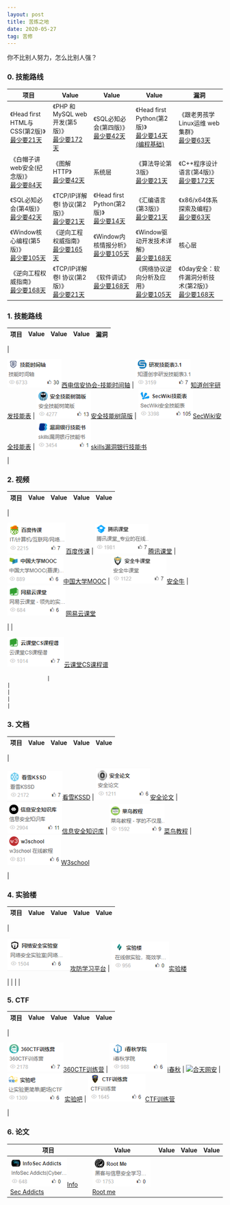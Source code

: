 ```yaml
---
layout: post
title: 苦炼之地
date: 2020-05-27
tag: 苦修
---
```


你不比别人努力，怎么比别人强？

### 0. 技能路线

| 项目                                                                                                      | Value                                                                                                   | Value                                                                                       | Value                                                                                    | 漏洞                                                                                   |
|-----------------------------------------------------------------------------------------------------------|---------------------------------------------------------------------------------------------------------|---------------------------------------------------------------------------------------------|------------------------------------------------------------------------------------------|----------------------------------------------------------------------------------------|
| 《Head first HTML与CSS(第2版)》<br/>[最少要21天](https://www.anquanquan.info/sifangcai/tuijian/jinengzhou.pdf) | 《PHP 和MySQL web开发(第5版)》<br/>[最少要172天](https://blog.knownsec.com/Knownsec_RD_Checklist/index.html) | 《SQL必知必会(第四版)》<br/>[最少要42天](https://evilcos.me/security_skill_tree_basic/index.html) | 《Head first  Python(第2版)》<br/>[最少要14天(编程基础)](https://www.sec-wiki.com/skill/index) | 《跟老男孩学Linux运维 web集群》	<br/>[最少要63天](https://skills.bugbank.cn/)                |
| 《白帽子讲web安全(纪念版)》<br/>[最少要84天](https://study.163.com/curricula/cs.htm)                            | 《图解HTTP》<br/>[最少要42天](https://study.163.com/curricula/cs.htm)                                       | 系统层                                                                                       | 《算法导论第3版》<br/>[最少要21天](https://study.163.com/curricula/cs.htm)                    | 《C++程序设计语言(第4版)》<br/>[最少要172天](https://study.163.com/curricula/cs.htm)         |
| 《SQL必知必会(第4版)》<br/>[最少要42天](https://study.163.com/curricula/cs.htm)                                | 《TCP/IP详解 卷I 协议(第2版)》<br/>[最少要21天](https://study.163.com/curricula/cs.htm)                      | 《Head first Python(第2版)》<br/>[最少要14天](https://study.163.com/curricula/cs.htm)           | 《汇编语言(第3版)》<br/>[最少要21天](https://study.163.com/curricula/cs.htm)                  | 《x86/x64体系探索及编程》<br/>[最少要63天](https://study.163.com/curricula/cs.htm)          |
| 《Window核心编程(第5版)》<br/>[最少要105天](https://study.163.com/curricula/cs.htm)                            | 《逆向工程权威指南》<br/>[最少要165天](https://study.163.com/curricula/cs.htm)                                | 《Window内核情报分析》<br/>[最少要105天](https://study.163.com/curricula/cs.htm)                 | 《Window驱动开发技术详解》<br/>[最少要168天](https://study.163.com/curricula/cs.htm)           | 核心层                                                                                  |
| 《逆向工程权威指南》<br/>[最少要168天](https://study.163.com/curricula/cs.htm)                                  | 《TCP/IP详解 卷I 协议(第2版)》<br/>[最少要21天](https://study.163.com/curricula/cs.htm)                      | 《软件调试》<br/>[最少要168天](https://study.163.com/curricula/cs.htm)                          | 《网络协议逆向分析及应用》<br/>[最少要105天](https://study.163.com/curricula/cs.htm)            | 《0day安全：软件漏洞分析技术(第2版)》<br/>[最少要168天](https://study.163.com/curricula/cs.htm) |

### 1. 技能路线

 | 项目                                                                                                                    | Value                                                                                                             | Value                                                                                                      | Value                                                                                       | 漏洞                                                                                |
|-------------------------------------------------------------------------------------------------------------------------|-------------------------------------------------------------------------------------------------------------------|------------------------------------------------------------------------------------------------------------|---------------------------------------------------------------------------------------------|-------------------------------------------------------------------------------------|
|  

![](/images/train/a1.png#pic_center)[西电信安协会-技能时间轴](https://www.anquanquan.info/sifangcai/tuijian/jinengzhou.pdf) | ![](/images/train/a2.png#pic_center)[知道创宇研发技能表](https://blog.knownsec.com/Knownsec_RD_Checklist/index.html) | ![](/images/train/a3.png#pic_center)[安全技能树简版](https://evilcos.me/security_skill_tree_basic/index.html) | ![](/images/train/a4.png#pic_center)[SecWiki安全技能表](https://www.sec-wiki.com/skill/index) | ![](/images/train/a5.png#pic_center)[skills漏洞银行技能书](https://skills.bugbank.cn/)

|

### 2. 视频

 | 项目                                                                                                             | Value                                                                  | Value                                                                               | Value                                                                       | Value                                                                        |
|------------------------------------------------------------------------------------------------------------------|------------------------------------------------------------------------|-------------------------------------------------------------------------------------|-----------------------------------------------------------------------------|------------------------------------------------------------------------------|
| 

![](/images/train/video/v1.png#pic_center)[百度传课](https://chuanke.baidu.com/course/72351240951955456_____.html) | ![](/images/train/video/v2.png#pic_center)[腾讯课堂](https://ke.qq.com/) | ![](/images/train/video/v3.png#pic_center)[中国大学MOOC](https://www.icourse163.org/) | ![](/images/train/video/v4.png#pic_center)[安全牛](https://www.aqniukt.com/) | ![](/images/train/video/v5.png#pic_center)[网易云课堂](https://study.163.com/)

 |
| 

![](/images/train/video/v6.png#pic_center)[云课堂CS课程谱](https://study.163.com/curricula/cs.htm)

                 |                                                                        |                                                                                     |                                                                             |                                                                              |

### 3. 文档

| 项目                                                                                        | Value                                                                                | Value                                                                                | Value                                                                      | Value                                                                             |
|---------------------------------------------------------------------------------------------|--------------------------------------------------------------------------------------|--------------------------------------------------------------------------------------|----------------------------------------------------------------------------|-----------------------------------------------------------------------------------|
| 

![](/images/train/file/kssd.png#pic_center)[看雪KSSD](https://www.pediy.com/kssd/index.html) | ![](/images/train/file/b1.png#pic_center)[安全论文](https://loccs.sjtu.edu.cn/gossip/) | ![](/images/train/file/b2.png#pic_center)[信息安全知识库](http://www.vipread.com/index) | ![](/images/train/file/b3.png#pic_center)[菜鸟教程](https://www.runoob.com/) | ![](/images/train/file/b4.png#pic_center)[W3school](https://www.w3school.com.cn/)

 |

### 4. 实验楼

| 项目                                                                         | Value                                                                        | Value | Value | Value |
|------------------------------------------------------------------------------|------------------------------------------------------------------------------|-------|-------|-------|
| 

![](/images/train/test/t1.png#pic_center)[攻防学习平台](http://hackinglab.cn/) | ![](/images/train/test/t2.png#pic_center)[实验楼](https://www.shiyanlou.com/)

 |       |       |       |

### 5. CTF

| 项目                                                                                                                        | Value                                                                                  | Value                                                                        | Value                                                                                  | Value                                                                  |
|-----------------------------------------------------------------------------------------------------------------------------|----------------------------------------------------------------------------------------|------------------------------------------------------------------------------|----------------------------------------------------------------------------------------|------------------------------------------------------------------------|
| 

![](/images/train/ctf/c1.png#pic_center)[360CTF训练营](https://www.anquanke.com/tag/CTF%E9%80%9A%E5%85%B3%E6%94%BB%E7%95%A5) | ![](/images/train/ctf/c2.png#pic_center)[i春秋](https://www.ichunqiu.com/default/index) | ![](/images/train/file/c3.png#pic_center)[合天网安](http://www.hetianlab.com/) | ![](/images/train/ctf/c4.png#pic_center)[实验吧](http://www.shiyanbar.com/upgrade.html) | ![](/images/train/ctf/c5.png#pic_center)[CTF训练营](http://ctf.idf.cn/)

 |

### 6. 论文

| 项目     | Value    | Value | Value | Value |
|---------------------|---------------|-------|-------|-------|
| ![](/images/train/english/e0.png#pic_center)[Info Sec Addicts](https://infosecaddicts.com/) | ![](/images/train/english/e1.png#pic_center)[Root me](https://www.root-me.org/?lang=en)



